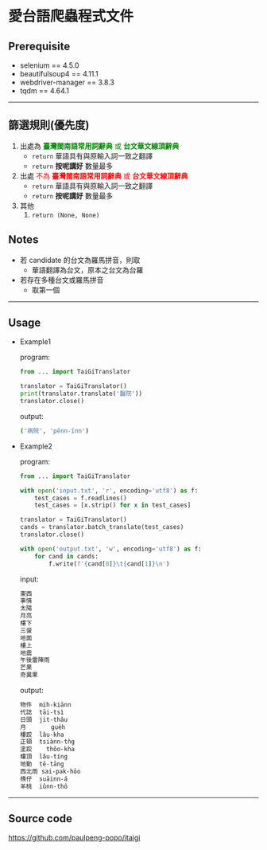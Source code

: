 # 愛台語爬蟲程式文件
## Prerequisite
+ selenium == 4.5.0
+ beautifulsoup4 == 4.11.1
+ webdriver-manager == 3.8.3
+ tqdm == 4.64.1

---

## 篩選規則(優先度)
1. 出處為 <span style="color: green"> **臺灣閩南語常用詞辭典** 或 **台文華文線頂辭典** </span>
   - `return` 華語具有與原輸入詞一致之翻譯
   - `return` **按呢講好** 數量最多
2. 出處 <span style="color: red">不為 **臺灣閩南語常用詞辭典** 或 **台文華文線頂辭典** </span>
   - `return` 華語具有與原輸入詞一致之翻譯
   - `return` **按呢講好** 數量最多
3. 其他
   1. `return (None, None)`

## Notes
+ 若 candidate 的台文為羅馬拼音，則取
  + 華語翻譯為台文，原本之台文為台羅
+ 若存在多種台文或羅馬拼音
  + 取第一個
---

## Usage

+ Example1

    program:
    ```python
    from ... import TaiGiTranslator

    translator = TaiGiTranslator()
    print(translator.translate('醫院'))
    translator.close()
    ```

    output:
    ```sh
    ('病院', 'pēnn-īnn')
    ```

+ Example2

    program:
    ```python
    from ... import TaiGiTranslator

    with open('input.txt', 'r', encoding='utf8') as f:
        test_cases = f.readlines()
        test_cases = [x.strip() for x in test_cases]

    translator = TaiGiTranslator()
    cands = translator.batch_translate(test_cases)
    translator.close()

    with open('output.txt', 'w', encoding='utf8') as f:
        for cand in cands:
            f.write(f'{cand[0]}\t{cand[1]}\n')
    ```

    input:
    ```sh
    東西
    事情
    太陽
    月亮
    樓下
    三餐
    地面
    樓上
    地震
    午後雷陣雨
    芒果
    奇異果
    ```

    output:
    ```sh
    物件	mi̍h-kiānn
    代誌	tāi-tsì
    日頭	ji̍t-thâu
    月	    gue̍h
    樓跤	lâu-kha
    正頓	tsiànn-tǹg
    塗跤    thôo-kha
    樓頂	lâu-tíng
    地動	tē-tāng
    西北雨	sai-pak-hōo
    檨仔	suāinn-á
    羊桃	iûnn-thô
    ```
---

## Source code
https://github.com/paulpeng-popo/itaigi
